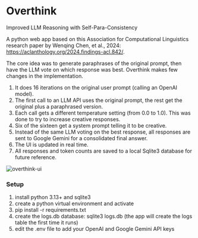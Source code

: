 # Overthink
Improved LLM Reasoning with Self-Para-Consistency

A python web app based on this Association for Computational Linguistics research paper by Wenqing Chen, et al., 2024: https://aclanthology.org/2024.findings-acl.842/. 

The core idea was to generate paraphrases of the original prompt, then have the LLM vote on which response was best. Overthink makes few changes in the implementation.

1. It does 16 iterations on the original user prompt (calling an OpenAI model).
2. The first call to an LLM API uses the original prompt, the rest get the original plus a paraphrased version.
3. Each call gets a different temperature setting (from 0.0 to 1.0). This was done to try to increase creative responses.
4. Six of the sixteen get a system prompt telling it to be creative.
5. Instead of the same LLM voting on the best response, all responses are sent to Google Gemini for a consolidated final answer.
6. The UI is updated in real time.
7. All responses and token counts are saved to a local Sqlite3 database for future reference.

![overthink-ui](https://github.com/user-attachments/assets/c0587e2e-6886-4230-a6b6-21da73af0088)

### Setup

1. install python 3.13+ and sqlite3
2. create a python virtual environment and activate
3. pip install -r requirements.txt
4. create the logs.db database: sqlite3 logs.db (the app will create the logs table the first time it runs)
5. edit the .env file to add your OpenAI and Google Gemini API keys

